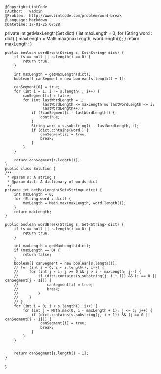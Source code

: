 ```
@Copyright:LintCode
@Author:   vadxin
@Problem:  http://www.lintcode.com/problem/word-break
@Language: Markdown
@Datetime: 17-01-25 07:28
```

private int getMaxLength(Set<String> dict) {
        int maxLength = 0;
        for (String word : dict) {
            maxLength = Math.max(maxLength, word.length());
        }
        return maxLength;
    }

    public boolean wordBreak(String s, Set<String> dict) {
        if (s == null || s.length() == 0) {
            return true;
        }

        int maxLength = getMaxLength(dict);
        boolean[] canSegment = new boolean[s.length() + 1];

        canSegment[0] = true;
        for (int i = 1; i <= s.length(); i++) {
            canSegment[i] = false;
            for (int lastWordLength = 1;
                     lastWordLength <= maxLength && lastWordLength <= i;
                     lastWordLength++) {
                if (!canSegment[i - lastWordLength]) {
                    continue;
                }
                String word = s.substring(i - lastWordLength, i);
                if (dict.contains(word)) {
                    canSegment[i] = true;
                    break;
                }
            }
        }

        return canSegment[s.length()];
    }
	public class Solution {
    /**
     * @param s: A string s
     * @param dict: A dictionary of words dict
     */
    private int getMaxLength(Set<String> dict) {
        int maxLength = 0;
        for (String word : dict) {
            maxLength = Math.max(maxLength, word.length());
        }
        return maxLength;
    }

    public boolean wordBreak(String s, Set<String> dict) {
        if (s == null || s.length() == 0) {
            return true;
        }

        int maxLength = getMaxLength(dict);
        if (maxLength == 0) {
            return false;
        }
        boolean[] canSegment = new boolean[s.length()];
        // for (int i = 0; i < s.length(); i++) {
        //     for (int j = i; j >= 0 && j > i - maxLength; j--) {
        //         if (dict.contains(s.substring(j, i + 1)) && (j == 0 || canSegment[j - 1])) {
        //             canSegment[i] = true;
        //             break;
        //         }
        //     }
        // }
        for (int i = 0; i < s.length(); i++) {
            for (int j = Math.max(0, i - maxLength + 1); j <= i; j++) {
                if (dict.contains(s.substring(j, i + 1)) && (j == 0 || canSegment[j - 1])) {
                    canSegment[i] = true;
                    break;
                }
            }
        }
        

        return canSegment[s.length() - 1];
    }
}